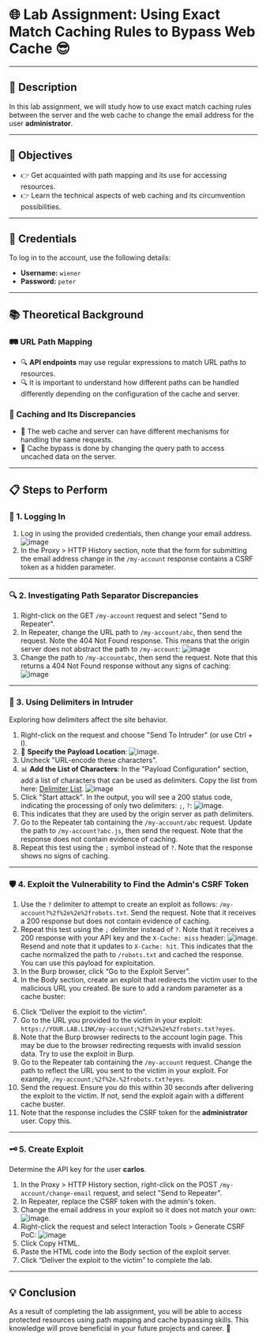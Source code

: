 # 🌐 Lab Assignment: Using Exact Match Caching Rules to Bypass Web Cache 😎

---

## 📜 Description
In this lab assignment, we will study how to use exact match caching rules between the server and the web cache to change the email address for the user **administrator**.

---

## 🎯 Objectives
- 👉 Get acquainted with path mapping and its use for accessing resources.
- 👉 Learn the technical aspects of web caching and its circumvention possibilities.

---

## 🔑 Credentials
To log in to the account, use the following details:
- **Username:** `wiener`
- **Password:** `peter`

---

## 📚 Theoretical Background

### 🛤️ URL Path Mapping
- 🔍 **API endpoints** may use regular expressions to match URL paths to resources.
- 🔍 It is important to understand how different paths can be handled differently depending on the configuration of the cache and server.

### 🔄 Caching and Its Discrepancies
- 🔄 The web cache and server can have different mechanisms for handling the same requests.
- 🔄 Cache bypass is done by changing the query path to access uncached data on the server.

---

## 📋 Steps to Perform

### 🔐 1. Logging In
1. Log in using the provided credentials, then change your email address.
   ![image](https://github.com/user-attachments/assets/ee0498ee-2a13-42d1-bfbe-d7c09d95039a)
2. In the Proxy > HTTP History section, note that the form for submitting the email address change in the `/my-account` response contains a CSRF token as a hidden parameter.

---

### 🔍 2. Investigating Path Separator Discrepancies
1. Right-click on the GET `/my-account` request and select "Send to Repeater".
2. In Repeater, change the URL path to `/my-account/abc`, then send the request. Note the 404 Not Found response. This means that the origin server does not abstract the path to `/my-account`: 
   ![image](https://github.com/user-attachments/assets/d7c29692-e2e6-44de-9a1e-a5db82f14266)
3. Change the path to `/my-accountabc`, then send the request. Note that this returns a 404 Not Found response without any signs of caching: 
   ![image](https://github.com/user-attachments/assets/31e57b0f-8139-49db-8446-efdcbf5e04b4)

---

### 🔄 3. Using Delimiters in Intruder
Exploring how delimiters affect the site behavior.
1. Right-click on the request and choose "Send To Intruder" (or use Ctrl + I).
2. 📄 **Specify the Payload Location**:
   ![image](https://github.com/user-attachments/assets/f6128369-516e-44b4-a804-e145f593ff38).
3. Uncheck "URL-encode these characters".
4. 📊 **Add the List of Characters**: In the "Payload Configuration" section, add a list of characters that can be used as delimiters.
   Copy the list from here: [Delimiter List](https://portswigger.net/web-security/web-cache-deception/wcd-lab-delimiter-list).
   ![image](https://github.com/user-attachments/assets/f109678c-1d5f-4604-8970-97562d595b7c)
5. Click "Start attack". 
   In the output, you will see a 200 status code, indicating the processing of only two delimiters: `;`, `?`: 
   ![image](https://github.com/user-attachments/assets/4e216ecf-2138-4e0c-95ea-48fc88406419).
6. This indicates that they are used by the origin server as path delimiters.
7. Go to the Repeater tab containing the `/my-account/abc` request. Update the path to `/my-account?abc.js`, then send the request. Note that the response does not contain evidence of caching.
8. Repeat this test using the `;` symbol instead of `?`. Note that the response shows no signs of caching.

---

### 🛡️ 4. Exploit the Vulnerability to Find the Admin's CSRF Token
1. Use the `?` delimiter to attempt to create an exploit as follows: `/my-account?%2f%2e%2e%2frobots.txt`. Send the request. Note that it receives a 200 response but does not contain evidence of caching.
2. Repeat this test using the `;` delimiter instead of `?`. Note that it receives a 200 response with your API key and the `X-Cache: miss` header: ![image](https://github.com/user-attachments/assets/f2a08d85-3536-4a5c-967b-15722dd4b524). Resend and note that it updates to `X-Cache: hit`. This indicates that the cache normalized the path to `/robots.txt` and cached the response. You can use this payload for exploitation.
3. In the Burp browser, click “Go to the Exploit Server”.
4. In the Body section, create an exploit that redirects the victim user to the malicious URL you created. Be sure to add a random parameter as a cache buster:
<script>document.location="https://YOUR.LAB.LINK/my-account;%2f%2e.%2frobots.txt?eyes"</script>
6. Click “Deliver the exploit to the victim”.
7. Go to the URL you provided to the victim in your exploit: `https://YOUR.LAB.LINK/my-account;%2f%2e%2e%2frobots.txt?eyes`.
8. Note that the Burp browser redirects to the account login page. This may be due to the browser redirecting requests with invalid session data. Try to use the exploit in Burp.
9. Go to the Repeater tab containing the `/my-account` request. Change the path to reflect the URL you sent to the victim in your exploit. For example, `/my-account;%2f%2e.%2frobots.txt?eyes`.
10. Send the request. Ensure you do this within 30 seconds after delivering the exploit to the victim. If not, send the exploit again with a different cache buster.
11. Note that the response includes the CSRF token for the **administrator** user. Copy this.

---

### 🗝️ 5. Create Exploit
Determine the API key for the user **carlos**.
1. In the Proxy > HTTP History section, right-click on the POST `/my-account/change-email` request, and select "Send to Repeater".
2. In Repeater, replace the CSRF token with the admin's token.
3. Change the email address in your exploit so it does not match your own: ![image](https://github.com/user-attachments/assets/8706d8a7-64ca-4dbf-ac0f-3eba8fd71759).
4. Right-click the request and select Interaction Tools > Generate CSRF PoC: ![image](https://github.com/user-attachments/assets/b38846ed-0716-4af3-ba01-c1eab1e4fad1)
5. Click Copy HTML.
6. Paste the HTML code into the Body section of the exploit server.
7. Click “Deliver the exploit to the victim” to complete the lab.

---

## 💡 Conclusion
As a result of completing the lab assignment, you will be able to access protected resources using path mapping and cache bypassing skills. This knowledge will prove beneficial in your future projects and career. 🚀
